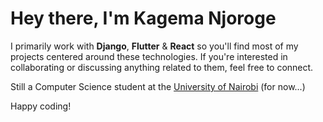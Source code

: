 # Hey there, I'm Kagema Njoroge
I primarily work with **Django**, **Flutter** & **React** so you'll find most of my projects centered around these technologies. If you're interested in collaborating or discussing anything related to them, feel free to connect.

Still a Computer Science student at the [University of Nairobi](https://computerscience.uonbi.ac.ke) (for now...)

Happy coding! 


